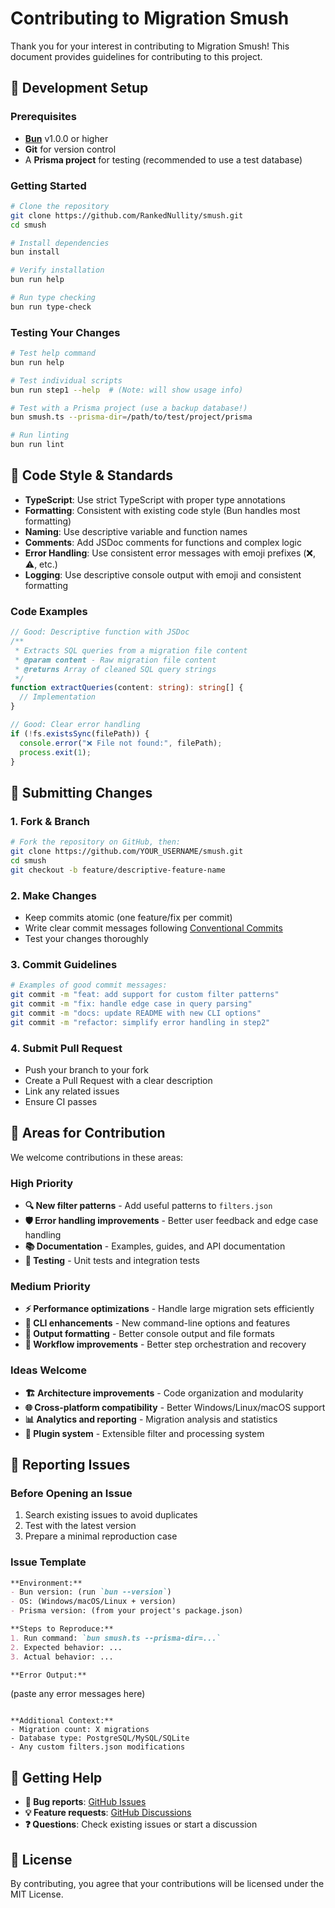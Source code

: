 # Contributing to Migration Smush

Thank you for your interest in contributing to Migration Smush! This document provides guidelines for contributing to this project.

## 🚀 Development Setup

### Prerequisites
- **[Bun](https://bun.sh/)** v1.0.0 or higher
- **Git** for version control
- A **Prisma project** for testing (recommended to use a test database)

### Getting Started
```bash
# Clone the repository
git clone https://github.com/RankedNullity/smush.git
cd smush

# Install dependencies
bun install

# Verify installation
bun run help

# Run type checking
bun run type-check
```

### Testing Your Changes
```bash
# Test help command
bun run help

# Test individual scripts
bun run step1 --help  # (Note: will show usage info)

# Test with a Prisma project (use a backup database!)
bun smush.ts --prisma-dir=/path/to/test/project/prisma

# Run linting
bun run lint
```

## 📝 Code Style & Standards

- **TypeScript**: Use strict TypeScript with proper type annotations
- **Formatting**: Consistent with existing code style (Bun handles most formatting)
- **Naming**: Use descriptive variable and function names
- **Comments**: Add JSDoc comments for functions and complex logic
- **Error Handling**: Use consistent error messages with emoji prefixes (❌, ⚠️, etc.)
- **Logging**: Use descriptive console output with emoji and consistent formatting

### Code Examples
```typescript
// Good: Descriptive function with JSDoc
/**
 * Extracts SQL queries from a migration file content
 * @param content - Raw migration file content
 * @returns Array of cleaned SQL query strings
 */
function extractQueries(content: string): string[] {
  // Implementation
}

// Good: Clear error handling
if (!fs.existsSync(filePath)) {
  console.error("❌ File not found:", filePath);
  process.exit(1);
}
```

## 🔄 Submitting Changes

### 1. Fork & Branch
```bash
# Fork the repository on GitHub, then:
git clone https://github.com/YOUR_USERNAME/smush.git
cd smush
git checkout -b feature/descriptive-feature-name
```

### 2. Make Changes
- Keep commits atomic (one feature/fix per commit)
- Write clear commit messages following [Conventional Commits](https://conventionalcommits.org/)
- Test your changes thoroughly

### 3. Commit Guidelines
```bash
# Examples of good commit messages:
git commit -m "feat: add support for custom filter patterns"
git commit -m "fix: handle edge case in query parsing"
git commit -m "docs: update README with new CLI options"
git commit -m "refactor: simplify error handling in step2"
```

### 4. Submit Pull Request
- Push your branch to your fork
- Create a Pull Request with a clear description
- Link any related issues
- Ensure CI passes

## 🎯 Areas for Contribution

We welcome contributions in these areas:

### High Priority
- **🔍 New filter patterns** - Add useful patterns to `filters.json`
- **🛡️ Error handling improvements** - Better user feedback and edge case handling
- **📚 Documentation** - Examples, guides, and API documentation
- **🧪 Testing** - Unit tests and integration tests

### Medium Priority  
- **⚡ Performance optimizations** - Handle large migration sets efficiently
- **🔧 CLI enhancements** - New command-line options and features
- **🎨 Output formatting** - Better console output and file formats
- **🔄 Workflow improvements** - Better step orchestration and recovery

### Ideas Welcome
- **🏗️ Architecture improvements** - Code organization and modularity
- **🌐 Cross-platform compatibility** - Better Windows/Linux/macOS support
- **📊 Analytics and reporting** - Migration analysis and statistics
- **🔌 Plugin system** - Extensible filter and processing system

## 🐛 Reporting Issues

### Before Opening an Issue
1. Search existing issues to avoid duplicates
2. Test with the latest version
3. Prepare a minimal reproduction case

### Issue Template
```markdown
**Environment:**
- Bun version: (run `bun --version`)
- OS: (Windows/macOS/Linux + version)
- Prisma version: (from your project's package.json)

**Steps to Reproduce:**
1. Run command: `bun smush.ts --prisma-dir=...`
2. Expected behavior: ...
3. Actual behavior: ...

**Error Output:**
```
(paste any error messages here)
```

**Additional Context:**
- Migration count: X migrations
- Database type: PostgreSQL/MySQL/SQLite
- Any custom filters.json modifications
```

## 💬 Getting Help

- **🐛 Bug reports**: [GitHub Issues](https://github.com/RankedNullity/smush/issues)
- **💡 Feature requests**: [GitHub Discussions](https://github.com/RankedNullity/smush/discussions)  
- **❓ Questions**: Check existing issues or start a discussion

## 📄 License

By contributing, you agree that your contributions will be licensed under the MIT License.
